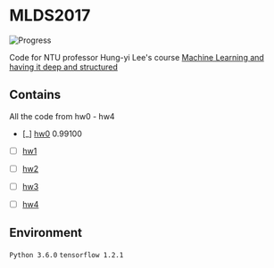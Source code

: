 # MLDS2017

![Progress](http://progressed.io/bar/20?title=progress)  

Code for NTU professor Hung-yi Lee's course [Machine Learning and having it deep and structured](http://speech.ee.ntu.edu.tw/~tlkagk/courses_MLDS17.html)
## Contains

All the code from hw0 - hw4

- [_] [hw0](https://inclass.kaggle.com/c/hw0-mnist) 0.99100

- [ ] [hw1](https://inclass.kaggle.com/c/hw1-language-model)

- [ ] [hw2](https://docs.google.com/presentation/d/1OtD_BD6_Ljvr3aqLjHnnNX_h55BirD3cxhExq9wySmI/edit#slide=id.g1d39baa916_1_9)

- [ ] [hw3](https://docs.google.com/presentation/d/1Ea4ywtR5jwiGs-LLkKaaKazxZA37l88vBpjRg7meTB8/edit#slide=id.g1d9d939617_1_198)

- [ ] [hw4](https://docs.google.com/presentation/d/1e-9a7MmHDi1OfXrSFh_NOuyXjK2cN640JcZ5D08MBEk/edit#slide=id.g1e0b44e0d0_3_66)

## Environment

`Python 3.6.0` 
`tensorflow 1.2.1`
